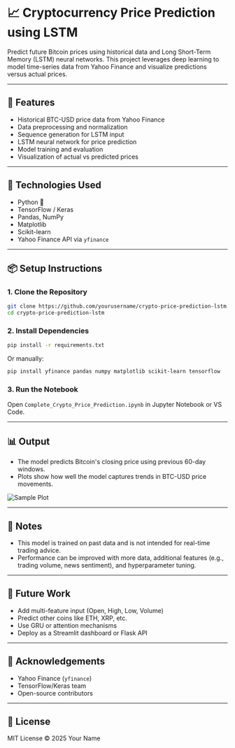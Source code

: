 # 📈 Cryptocurrency Price Prediction using LSTM

Predict future Bitcoin prices using historical data and Long Short-Term Memory (LSTM) neural networks. This project leverages deep learning to model time-series data from Yahoo Finance and visualize predictions versus actual prices.

---

## 🚀 Features

- Historical BTC-USD price data from Yahoo Finance
- Data preprocessing and normalization
- Sequence generation for LSTM input
- LSTM neural network for price prediction
- Model training and evaluation
- Visualization of actual vs predicted prices

---

## 🧠 Technologies Used

- Python 🐍
- TensorFlow / Keras
- Pandas, NumPy
- Matplotlib
- Scikit-learn
- Yahoo Finance API via `yfinance`

---

## 📦 Setup Instructions

### 1. Clone the Repository

```bash
git clone https://github.com/yourusername/crypto-price-prediction-lstm.git
cd crypto-price-prediction-lstm
```

### 2. Install Dependencies

```bash
pip install -r requirements.txt
```

Or manually:

```bash
pip install yfinance pandas numpy matplotlib scikit-learn tensorflow
```

### 3. Run the Notebook

Open `Complete_Crypto_Price_Prediction.ipynb` in Jupyter Notebook or VS Code.

---

## 📊 Output

- The model predicts Bitcoin's closing price using previous 60-day windows.
- Plots show how well the model captures trends in BTC-USD price movements.

![Sample Plot](https://user-images.githubusercontent.com/yourplaceholder/btc_prediction_example.png)

---

## 📝 Notes

- This model is trained on past data and is not intended for real-time trading advice.
- Performance can be improved with more data, additional features (e.g., trading volume, news sentiment), and hyperparameter tuning.

---

## 🔮 Future Work

- Add multi-feature input (Open, High, Low, Volume)
- Predict other coins like ETH, XRP, etc.
- Use GRU or attention mechanisms
- Deploy as a Streamlit dashboard or Flask API

---

## 🙌 Acknowledgements

- Yahoo Finance (`yfinance`)
- TensorFlow/Keras team
- Open-source contributors

---

## 📜 License

MIT License © 2025 Your Name
